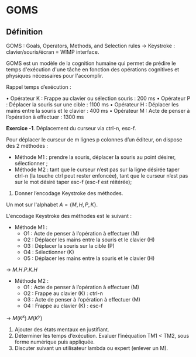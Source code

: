 # GOMS

## Définition

GOMS : Goals, Operators, Methods, and Selection rules 
→ Keystroke : clavier/souris/écran = WIMP interface.

GOMS est un modèle de la cognition humaine qui permet de prédire le temps d'exécution d'une tâche en fonction des opérations cognitives et physiques nécessaires pour l'accomplir.

Rappel temps d’exécution :

• Opérateur K : Frappe au clavier ou sélection souris : 200 ms
• Opérateur P : Déplacer la souris sur une cible : 1100 ms
• Opérateur H : Déplacer les mains entre la souris et le clavier : 400 ms
• Opérateur M : Acte de penser à l’opération à effectuer : 1300 ms

<b>Exercice -1</b>. Déplacement du curseur  via ctrl-n, esc-f.

Pour déplacer le curseur de m lignes p colonnes d’un éditeur, on dispose des 2 méthodes :
- Méthode M1 : prendre la souris, déplacer la souris au point désirer, sélectionner ;
- Méthode M2 : tant que le curseur n’est pas sur la ligne désirée taper ctrl-n (la touche ctrl peut rester enfoncée), tant que le curseur n’est pas sur le mot désiré taper esc-f (esc-f est réitérée);

1) Donner l’encodage Keystroke des méthodes.

Un mot sur l'alphabet $A = \{M, H, P, K\}$.

L'encodage Keystroke des méthodes est le suivant :
- Méthode M1 :
  - O1 : Acte de penser à l’opération à effectuer (M)
  - O2 : Déplacer les mains entre la souris et le clavier (H)
  - O3 : Déplacer la souris sur la cible (P)
  - O4 : Sélectionner (K)
  - O5 : Déplacer les mains entre la souris et le clavier (H) 
  
→ $M.H.P.K.H$

- Méthode M2 :
  - O1 : Acte de penser à l’opération à effectuer (M)
  - O2 : Frappe au clavier (K) : ctrl-n
  - O3 : Acte de penser à l’opération à effectuer (M)
  - O4 : Frappe au clavier (K) : esc-f

→ $M(K^x) . M(K^y)$

1) Ajouter des états mentaux en justifiant.
2) Déterminer les temps d’exécution. Evaluer l’inéquation TM1 < TM2, sous forme numérique puis appliquée.
3) Discuter suivant un utilisateur lambda ou expert (enlever un M).
